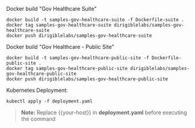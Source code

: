 Docker build "Gov Healthcare Suite"
```
docker build -t samples-gov-healthcare-suite -f Dockerfile-suite .
docker tag samples-gov-healthcare-suite dirigiblelabs/samples-gov-healthcare-suite
docker push dirigiblelabs/samples-gov-healthcare-suite
```

Docker build "Gov Healthcare - Public Site"
```
docker build -t samples-gov-healthcare-public-site -f Dockerfile-public-site .
docker tag samples-gov-healthcare-public-site dirigiblelabs/samples-gov-healthcare-public-site
docker push dirigiblelabs/samples-gov-healthcare-public-site
```

Kubernetes Deployment:
```
kubectl apply -f deployment.yaml 
```
> **Note:** Replace {{your-host}} in **deployment.yaml** before executing the command